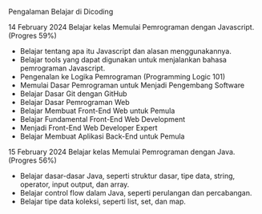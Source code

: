 Pengalaman Belajar di Dicoding

14 February 2024
Belajar kelas Memulai Pemrograman dengan Javascript. (Progres 59%)
* Belajar tentang apa itu Javascript dan alasan menggunakannya.
* Belajar tools yang dapat digunakan untuk menjalankan bahasa pemrograman Javascript.
* Pengenalan ke Logika Pemrograman (Programming Logic 101)
* Memulai Dasar Pemrograman untuk Menjadi Pengembang Software
* Belajar Dasar Git dengan GitHub
* Belajar Dasar Pemrograman Web
* Belajar Membuat Front-End Web untuk Pemula
* Belajar Fundamental Front-End Web Development
* Menjadi Front-End Web Developer Expert
* Belajar Membuat Aplikasi Back-End untuk Pemula

15 February 2024
Belajar kelas Memulai Pemrograman dengan Java. (Progres 56%)
* Belajar dasar-dasar Java, seperti struktur dasar, tipe data, string, operator, input output, dan array.
* Belajar control flow dalam Java, seperti perulangan dan percabangan.
* Belajar tipe data koleksi, seperti list, set, dan map.
